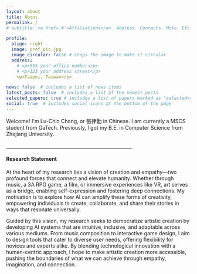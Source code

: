 ```yaml
---
layout: about
title: About
permalink: /
# subtitle: <a href='#'>Affiliations</a>. Address. Contacts. Moto. Etc.

profile:
  align: right
  image: prof_pic.jpg
  image_circular: false # crops the image to make it circular
  address: 
    # <p>555 your office number</p>
    # <p>123 your address street</p>
    <p>Taipei, Taiwan</p>

news: false  # includes a list of news items
latest_posts: false  # includes a list of the newest posts
selected_papers: true # includes a list of papers marked as "selected={true}"
social: true  # includes social icons at the bottom of the page
---
```


<div>
Welcome! I'm Lu-Chin Chang, or 張律勤 in Chinese. I am currently a MSCS student from GaTech. Previously, I got my B.E. in Computer Science from Zhejiang University.
</div>

<br>
<hr align="left" width="68%">

<h4>Research Statement</h4> 
At the heart of my research lies a vision of creation and empathy—two profound forces that connect and elevate humanity. Whether through music, a 3A RPG game, a film, or immersive experiences like VR, art serves as a bridge, enabling self-expression and fostering deep connections. My motivation is to explore how AI can amplify these forms of creativity, empowering individuals to create, collaborate, and share their stories in ways that resonate universally.

Guided by this vision, my research seeks to democratize artistic creation by developing AI systems that are intuitive, inclusive, and adaptable across various mediums. From music composition to interactive game design, I aim to design tools that cater to diverse user needs, offering flexibility for novices and experts alike. By blending technological innovation with a human-centric approach, I hope to make artistic creation more accessible, pushing the boundaries of what we can achieve through empathy, imagination, and connection.